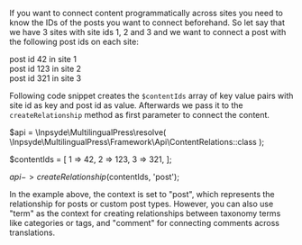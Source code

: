 If you want to connect content programmatically across sites you need to know the IDs of the posts you want to connect beforehand. So let say that we have 3 sites with site ids 1, 2 and 3 and we want to connect a post with the following post ids on each site:

post id 42 in site 1  
post id 123 in site 2  
post id 321 in site 3

Following code snippet creates the `$contentIds` array of key value pairs with site id as key and post id as value. Afterwards we pass it to the `createRelationship` method as first parameter to connect the content.

$api = \Inpsyde\MultilingualPress\resolve(
\Inpsyde\MultilingualPress\Framework\Api\ContentRelations::class
);

$contentIds = [
1 => 42,
2 => 123,
3 => 321,
];

$api->createRelationship($contentIds, 'post');

In the example above, the context is set to "post", which represents the relationship for posts or custom post types. However, you can also use "term" as the context for creating relationships between taxonomy terms like categories or tags, and "comment" for connecting comments across translations.